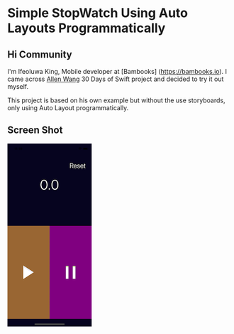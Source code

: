 # Simple StopWatch Using Auto Layouts Programmatically

## Hi Community ##

I'm Ifeoluwa King, Mobile developer at [Bambooks] (https://bambooks.io). I came across [Allen Wang](https://github.com/allenwong/30DaysofSwift) 30 Days of Swift project and decided to try it out myself.

This project is based on his own example but without the use storyboards, only using Auto Layout programmatically.

## Screen Shot ##

![StopWatch screenshot](https://github.com/ifeoluwak/Stop-Watch-30-days-of-Swift/blob/master/ScreenShot.png)